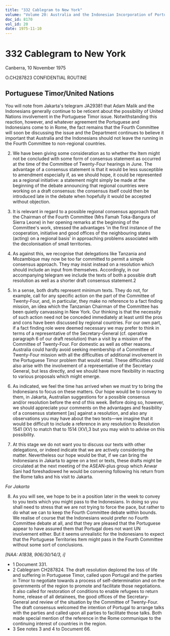 ```yaml
---
title: "332 Cablegram to New York"
volume: "Volume 20: Australia and the Indonesian Incorporation of Portuguese Timor, 1974-1976"
doc_id: 8170
vol_id: 20
date: 1975-11-10
---
```


# 332 Cablegram to New York

Canberra, 10 November 1975

O.CH287823 CONFIDENTIAL ROUTINE

## Portuguese Timor/United Nations

You will note from Jakarta's telegram JA29381 that Adam Malik and the Indonesians generally continue to be reticent about the possibility of United Nations involvement in the Portuguese Timor issue. Notwithstanding this reaction, however, and whatever agreement the Portuguese and Indonesians come to in Rome, the fact remains that the Fourth Committee will soon be discussing the issue and the Department continues to believe it important that Australia and the Indonesians should not leave the running in the Fourth Committee to non-regional countries.

  2. We have been giving some consideration as to whether the Item might not be concluded with some form of consensus statement as occurred at the time of the Committee of Twenty-Four hearings in June. The advantage of a consensus statement is that it would be less susceptible to amendment especially if, as we should hope, it could be represented as a regional initiative: a statement might simply be made at the beginning of the debate announcing that regional countries were working on a draft consensus: the consensus itself could then be introduced late in the debate when hopefully it would be accepted without objection.

  3. It is relevant in regard to a possible regional consensus approach that the Chairman of the Fourth Committee (Mrs Famah Toka-Bangura of Sierra Leone) in her opening remarks at the beginning of the Committee's work, stressed the advantages 'in the first instance of the cooperation, initiative and good offices of the neighbouring states (acting) on a regional basis' in approaching problems associated with the decolonisation of small territories.

  4. As against this, we recognise that delegations like Tanzania and Mozambique may now be too far committed to permit a simple consensus approach. They may insist instead on a resolution which should include an input from themselves. Accordingly, in our accompanying telegram we include the texts of both a possible draft resolution as well as a shorter draft consensus statement.2

  5. In a sense, both drafts represent minimum texts. They do not, for example, call for any specific action on the part of the Committee of Twenty-Four, and, in particular, they make no reference to a fact finding mission, an idea which the Tanzanian Chairman of the Committee has been quietly canvassing in New York. Our thinking is that the necessity of such action need not be conceded immediately at least until the pros and cons have been discussed by regional countries. For our own part, if a fact finding role were deemed necessary we may prefer to think in terms of a representative of the Secretary-General (cf. operative paragraph 6 of our draft resolution) than a visit by a mission of the Committee of Twenty-Four. For domestic as well as other reasons. Australia could hardly avoid seeking membership of a Committee of Twenty-Four mission with all the difficulties of additional involvement in the Portuguese Timor problem that would entail. These difficulties could also arise with the involvement of a representative of the Secretary General, but less directly, and we should have more flexibility in reacting to various proposals which might emerge.

  6. As indicated, we feel the time has arrived when we must try to bring the Indonesians to focus on these matters. Our hope would be to convey to them, in Jakarta, Australian suggestions for a possible consensus and/or resolution before the end of this week. Before doing so, however, we should appreciate your comments on the advantages and feasibility of a consensus statement [as] against a resolution, and also any observations you may have about the two texts—we imagine that it would be difficult to include a reference in any resolution to Resolution 1541 (XV) to match that to 1514 (XV),3 but you may wish to advise on this possibility.

  7. At this stage we do not want you to discuss our texts with other delegations, or indeed indicate that we are actively considering the matter. Nevertheless our hope would be that, if we can bring the Indonesians in Jakarta to agree on a text or texts, these drafts might be circulated at the next meeting of the ASEAN-plus group which Anwar Sani had foreshadowed he would be convening following his return from the Rome talks and his visit to Jakarta.

_For Jakarta_

  8. As you will see, we hope to be in a position later in the week to convey to you texts which you might pass to the Indonesians. In doing so you shall need to stress that we are not trying to force the pace, but rather to do what we can to keep the Fourth Committee debate within bounds. We realise of course that the Indonesians would prefer no Fourth Committee debate at all, and that they are pleased that the Portuguese appear to have assured them that Portugal does not want UN involvement either. But it seems unrealistic for the Indonesians to expect that the Portuguese Territories Item might pass in the Fourth Committee without some sort of conclusions.

_[NAA: A1838, 906/30/14/3, i]_




  * 1 Document 331.
  * 2 Cablegram CH287824. The draft resolution deplored the loss of life and suffering in Portuguese Timor, called upon Portugal and the parties in Timor to negotiate towards a process of self-determination and on the governments of the region to promote and facilitate those negotiations. It also called for restoration of conditions to enable refugees to return home, release of all detainees, the good offices of the Secretary-General and review of the situation by the Committee of Twenty-Four. The draft consensus welcomed the intention of Portugal to arrange talks with the parties and called upon all parties to facilitate those talks. Both made special mention of the reference in the Rome communique to the continuing interest of countries in the region.
  * 3 See notes 3 and 4 to Document 66.


